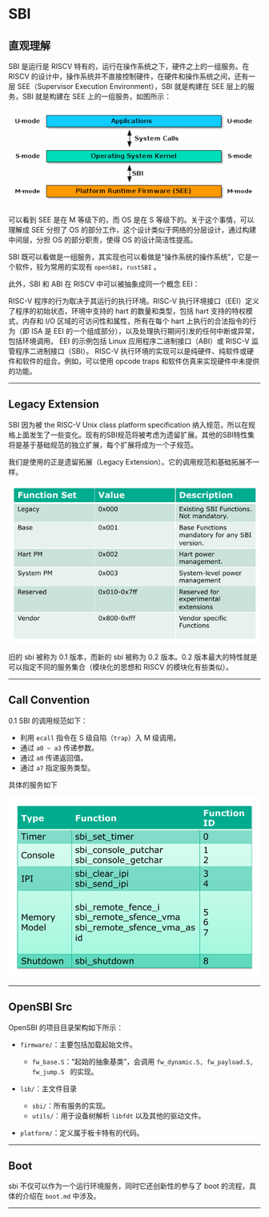 # SBI

## 直观理解

SBI 是运行是 RISCV 特有的，运行在操作系统之下，硬件之上的一组服务。在 RISCV 的设计中，操作系统并不直接控制硬件，在硬件和操作系统之间，还有一层 SEE（Supervisor Execution Environment），SBI 就是构建在 SEE 层上的服务，SBI 就是构建在 SEE 上的一组服务，如图所示：

![image-20230327102125097](img/sbi-0.png)

可以看到 SEE 是在 M 等级下的，而 OS 是在 S 等级下的。关于这个事情，可以理解成 SEE 分担了 OS 的部分工作，这个设计类似于网络的分层设计，通过构建中间层，分担 OS 的部分职责，使得 OS 的设计简洁性提高。

SBI 既可以看做是一组服务，其实现也可以看做是“操作系统的操作系统”，它是一个软件，较为常用的实现有 `openSBI`，`rustSBI` 。

此外，SBI 和 ABI 在 RISCV 中可以被抽象成同一个概念 EEI：

RISC-V 程序的行为取决于其运行的执行环境。RISC-V 执行环境接口（EEI）定义了程序的初始状态，环境中支持的 hart 的数量和类型，包括 hart 支持的特权模式，内存和 I/O 区域的可访问性和属性，所有在每个 hart 上执行的合法指令的行为（即 ISA 是 EEI 的一个组成部分），以及处理执行期间引发的任何中断或异常，包括环境调用。 EEI 的示例包括 Linux 应用程序二进制接口（ABI）或 RISC-V 监管程序二进制接口（SBI）。 RISC-V 执行环境的实现可以是纯硬件、纯软件或硬件和软件的组合。例如，可以使用 opcode traps 和软件仿真来实现硬件中未提供的功能。

---



## Legacy Extension

SBI 因为被 the RISC-V Unix class platform specification 纳入规范，所以在规格上面发生了一些变化。现有的SBI规范将被考虑为遗留扩展。其他的SBI特性集将是基于基础规范的独立扩展，每个扩展将成为一个子规范。

我们是使用的正是遗留拓展（Legacy Extension）。它的调用规范和基础拓展不一样。

![image-20230327151406757](img/sbi-1.png)

旧的 sbi 被称为 0.1 版本，而新的 sbi 被称为 0.2 版本。0.2 版本最大的特性就是可以指定不同的服务集合（模块化的思想和 RISCV 的模块化有些类似）。

---



## Call Convention

0.1 SBI 的调用规范如下：

- 利用 `ecall` 指令在 S 级自陷（`trap`）入 M 级调用。
- 通过 `a0 ~ a3` 传递参数。
- 通过 `a0` 传递返回值。
- 通过 `a7` 指定服务类型。 


具体的服务如下

![image-20230327153419344](img/sbi-2.png)

---



## OpenSBI Src

OpenSBI 的项目目录架构如下所示：

- `firmware/`：主要包括加载起始文件。
  - `fw_base.S`：“起始的抽象基类”，会调用 `fw_dynamic.S, fw_payload.S, fw_jump.S ` 的实现。

- `lib/`：主文件目录
  - `sbi/`：所有服务的实现。
  - `utils/`：用于设备树解析 `libfdt` 以及其他的驱动文件。
- `platform/`：定义属于板卡特有的代码。

----



## Boot

sbi 不仅可以作为一个运行环境服务，同时它还创新性的参与了 boot 的流程，具体的介绍在 `boot.md` 中涉及。

---

